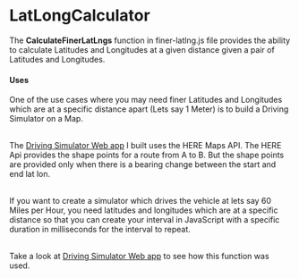 # LatLongCalculator

The <b>CalculateFinerLatLngs</b> function in finer-latlng.js file provides the ability to calculate Latitudes and Longitudes at a given distance given a pair of Latitudes and Longitudes.

<h4>Uses</h4>
One of the use cases where you may need finer Latitudes and Longitudes which are at a specific distance apart (Lets say 1 Meter) is to build a Driving Simulator on a Map. 

</br>The <a href="https://github.com/mohamabid/driving-simulator">Driving Simulator Web app</a> I built uses the HERE Maps API. The HERE Api provides the shape points for a route from A to B. But the shape points are provided only when there is a bearing change between the start and end lat lon.

</br>
If you want to create a simulator which drives the vehicle at lets say 60 Miles per Hour, you need latitudes and longitudes which are at a specific distance so that you can create your interval in JavaScript with a specific duration in milliseconds for the interval to repeat.

</br>Take a look at <a href="https://github.com/mohamabid/driving-simulator">Driving Simulator Web app</a> to see how this function was used.